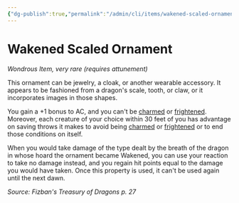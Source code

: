```yaml
---
{"dg-publish":true,"permalink":"/admin/cli/items/wakened-scaled-ornament-ftd/","tags":["compendium/src/5e/ftd","item/attunement/required","item/rarity/very-rare","item/wondrous"],"updated":"2025-01-11T15:32:21.357+00:00"}
---
```


# Wakened Scaled Ornament
*Wondrous Item, very rare (requires attunement)*  


This ornament can be jewelry, a cloak, or another wearable accessory. It appears to be fashioned from a dragon's scale, tooth, or claw, or it incorporates images in those shapes.

You gain a +1 bonus to AC, and you can't be [charmed](/3-Mechanics/CLI/rules/conditions.md#charmed) or [frightened](/3-Mechanics/CLI/rules/conditions.md#frightened). Moreover, each creature of your choice within 30 feet of you has advantage on saving throws it makes to avoid being [charmed](/3-Mechanics/CLI/rules/conditions.md#charmed) or [frightened](/3-Mechanics/CLI/rules/conditions.md#frightened) or to end those conditions on itself.

When you would take damage of the type dealt by the breath of the dragon in whose hoard the ornament became Wakened, you can use your reaction to take no damage instead, and you regain hit points equal to the damage you would have taken. Once this property is used, it can't be used again until the next dawn.

*Source: Fizban's Treasury of Dragons p. 27*